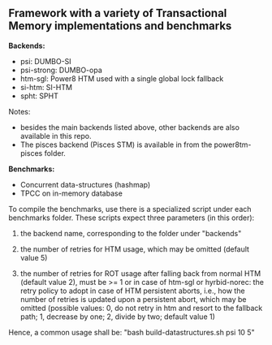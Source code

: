 ## Framework with a variety of Transactional Memory implementations and benchmarks ##

**Backends:**

* psi: DUMBO-SI
* psi-strong: DUMBO-opa
* htm-sgl: Power8 HTM used with a single global lock fallback
* si-htm: SI-HTM
* spht: SPHT

Notes: 
* besides the main backends listed above, other backends are also available in this repo.
* The pisces backend (Pisces STM) is available in from the power8tm-pisces folder.

**Benchmarks:**

* Concurrent data-structures (hashmap)
* TPCC on in-memory database


To compile the benchmarks, use there is a specialized script under each benchmarks folder. 
These scripts expect three parameters (in this order):

1. the backend name, corresponding to the folder under "backends"

2. the number of retries for HTM usage, which may be omitted (default value 5)

3. the number of retries for ROT usage after falling back from normal HTM (default value 2), must be >= 1 
   or in case of htm-sgl or hyrbid-norec: the retry policy to adopt in case of HTM persistent aborts, i.e., how the number of retries is updated upon a 
   persistent abort, which may be omitted (possible values: 0, do not retry in htm and resort to the fallback path; 1, decrease by
   one; 2, divide by two; default value 1)

Hence, a common usage shall be: "bash build-datastructures.sh psi 10 5"


